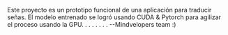 Este proyecto es un prototipo funcional de una aplicación para traducir señas.
El modelo entrenado se logró usando CUDA & Pytorch para agilizar el proceso usando la GPU.
.
.
.
.
.
.
.
--Mindvelopers team :)
